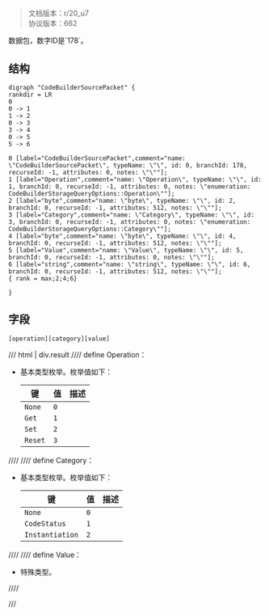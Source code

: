 # <!-- md:samp CodeBuilderSourcePacket -->

> 文档版本：r/20_u7<br/>协议版本：662

<!-- md:samp CodeBuilderSourcePacket -->数据包，数字ID是`178`。

## 结构

```viz
digraph "CodeBuilderSourcePacket" {
rankdir = LR
0
0 -> 1
1 -> 2
0 -> 3
3 -> 4
0 -> 5
5 -> 6

0 [label="CodeBuilderSourcePacket",comment="name: \"CodeBuilderSourcePacket\", typeName: \"\", id: 0, branchId: 178, recurseId: -1, attributes: 0, notes: \"\""];
1 [label="Operation",comment="name: \"Operation\", typeName: \"\", id: 1, branchId: 0, recurseId: -1, attributes: 0, notes: \"enumeration: CodeBuilderStorageQueryOptions::Operation\""];
2 [label="byte",comment="name: \"byte\", typeName: \"\", id: 2, branchId: 0, recurseId: -1, attributes: 512, notes: \"\""];
3 [label="Category",comment="name: \"Category\", typeName: \"\", id: 3, branchId: 0, recurseId: -1, attributes: 0, notes: \"enumeration: CodeBuilderStorageQueryOptions::Category\""];
4 [label="byte",comment="name: \"byte\", typeName: \"\", id: 4, branchId: 0, recurseId: -1, attributes: 512, notes: \"\""];
5 [label="Value",comment="name: \"Value\", typeName: \"\", id: 5, branchId: 0, recurseId: -1, attributes: 0, notes: \"\""];
6 [label="string",comment="name: \"string\", typeName: \"\", id: 6, branchId: 0, recurseId: -1, attributes: 512, notes: \"\""];
{ rank = max;2;4;6}

}

```

## 字段

```title='CodeBuilderSourcePacket'
[operation][category][value]
```

/// html | div.result
//// define
Operation：<!-- md:samp byte -->

- 基本类型枚举。枚举值如下：

  |键|值|描述|
  |---|---|---|
  |`None`|`0`||
  |`Get`|`1`||
  |`Set`|`2`||
  |`Reset`|`3`||



////
//// define
Category：<!-- md:samp byte -->

- 基本类型枚举。枚举值如下：

  |键|值|描述|
  |---|---|---|
  |`None`|`0`||
  |`CodeStatus`|`1`||
  |`Instantiation`|`2`||



////
//// define
Value：[<!-- md:samp string -->](../types/string.md)

- 特殊类型。


////

///

